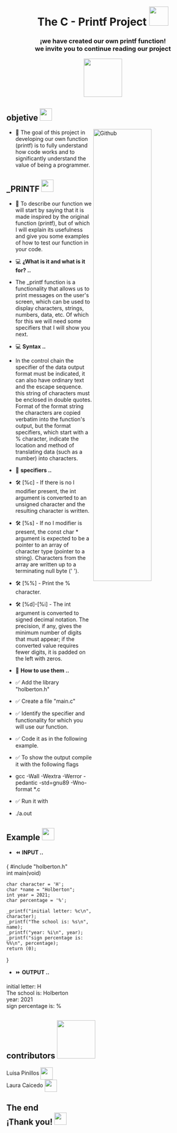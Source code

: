 <div align='center'>
<h1> The C - Printf Project <img src = "https://raw.githubusercontent.com/MartinHeinz/MartinHeinz/master/wave.gif" width = 50px></h1>
  <h3> ¡we have created our own printf function! <br> we invite you to continue reading our project </h3>
  </div>
<div align='center'>
  <img src = "https://www.gifsanimados.org/data/media/118/robot-imagen-animada-0051.gif" width = 100px>
  </div>
<h2> objetive <img src = "https://media2.giphy.com/media/QssGEmpkyEOhBCb7e1/giphy.gif?cid=ecf05e47a0n3gi1bfqntqmob8g9aid1oyj2wr3ds3mg700bl&rid=giphy.gif" width = 32px> </h2>

<img width="55%" align="right" alt="Github" src="https://media.giphy.com/media/L1R1tvI9svkIWwpVYr/giphy.gif" />

- 🔭 The goal of this project in developing our own function (printf) is to fully understand how code works and to significantly understand the value of being a programmer.

<h2> _PRINTF <img src = "https://media.giphy.com/media/IbgaMPs8P7Y4hQe6yh/giphy.gif" width = 32px> </h2>

- 💬 To describe our function we will start by saying that it is made inspired by the original function (printf), but of which I will explain its usefulness and give you some examples of how to test our function in your code.

- 💻 <b> ¿What is it and what is it for? .. </b>

- The _printf function is a functionality that allows us to print messages on the user's screen, which can be used to display characters, strings, numbers, data, etc.
Of which for this we will need some specifiers that I will show you next.

- 💻 <b> Syntax .. </b>

- In the control chain the specifier of the data output format must be indicated, it can also have ordinary text and the escape sequence.
this string of characters must be enclosed in double quotes.
Format of the format string
the  characters are copied verbatim into the function's output, but the format specifiers, which start with a % character, indicate the
location and method of translating data (such as a number) into characters.

- 📌 <b> specifiers .. </b>

- 🛠 [%c] - If there is no l modifier present, the int argument is converted to an unsigned character and the resulting character is written.

- 🛠 [%s] - If no l modifier is present, the const char * argument is expected to be a pointer to an array of character type (pointer to a string).
Characters from the array are written up to a terminating null byte (' ').

- 🛠 [%%] - Print the % character.

- 🛠 [%d]-[%i] - The int argument is converted to signed decimal notation. The precision, if any, gives the minimum number of digits that  must  appear;
if the converted value requires fewer digits, it is padded on the left with zeros.

- 🤖 <b> How to use them .. </b>

- ✅ Add the library "holberton.h"
- ✅ Create a file "main.c"
- ✅ Identify the specifier and functionality for which you will use our function.
- ✅ Code it as in the following example.
- ✅ To show the output compile it with the following flags
- gcc -Wall -Wextra -Werror -pedantic -std=gnu89 -Wno-format *.c
- ✅ Run it with
- ./a.out

<h2> Example <img src = "https://media2.giphy.com/media/QssGEmpkyEOhBCb7e1/giphy.gif?cid=ecf05e47a0n3gi1bfqntqmob8g9aid1oyj2wr3ds3mg700bl&rid=giphy.gif" width = 32px> </h2>

- ⏪ <b> INPUT .. </b>
<prev>
{
    #include "holberton.h" <br>
    int main(void) <br>

    char character = 'H';
    char *name = "Holberton";
    int year = 2021;
    char percentage = '%';

    _printf("initial letter: %c\n", character);
    _printf("The school is: %s\n", name);
    _printf("year: %i\n", year);
    _printf("sign percentage is: %%\n", percentage);
    return (0);
}
</prev>

- ⏩ <b> OUTPUT .. </b>
<prev>
    initial letter: H <br>
    The school is: Holberton <br>
    year: 2021 <br>
    sign percentage is: % <br>
</prev>

<h2> contributors <img src='https://raw.githubusercontent.com/ShahriarShafin/ShahriarShafin/main/Assets/handshake.gif' width="100px"> </h2>
Luisa Pinillos <a href = 'https://www.twitter.com/@Luipv_20'> <img width = '32px' align= 'center' src="https://raw.githubusercontent.com/rahulbanerjee26/githubAboutMeGenerator/main/icons/twitter.svg"/></a> <br>
Laura Caicedo <a href = 'https://www.twitter.com/@LauSCaicedo'> <img width = '32px' align= 'center' src="https://raw.githubusercontent.com/rahulbanerjee26/githubAboutMeGenerator/main/icons/twitter.svg"/></a>

<h2> The end <br> ¡Thank you! <img src = "https://media.giphy.com/media/CEHtFH3rJ6xdhBUKIT/giphy.gif" width = 32px> </h2>
